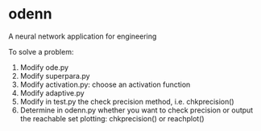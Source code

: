 # odenn
A neural network application for engineering


To solve a problem:
1. Modify ode.py
2. Modify superpara.py
3. Modify activation.py: choose an activation function
4. Modify adaptive.py
5. Modify in test.py the check precision method, i.e. chkprecision()
6. Determine in odenn.py whether you want to check precision or output the reachable set plotting: chkprecision() or reachplot()
